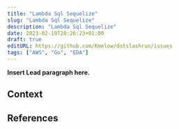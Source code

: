 ```yaml
---
title: "Lambda Sql Sequelize"
slug: "Lambda Sql Sequelize"
description: "Lambda Sql Sequelize"
date: 2023-02-19T20:26:23+01:00
draft: true
editURL: https://github.com/Kmelow/dotslashrun/issues
tags: ["AWS", "Go", "EDA"]
---
```


**Insert Lead paragraph here.**

## Context

## References